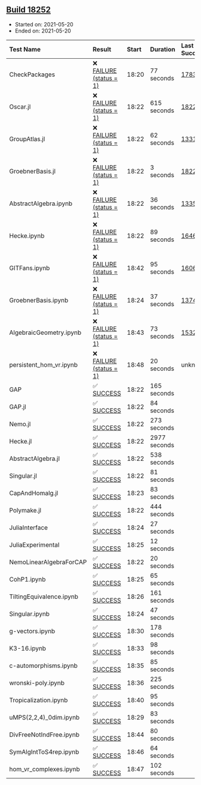 ## [Build 18252](https://oscarci.mathematik.uni-kl.de/job/oscar/18252/)

* Started on: 2021-05-20
* Ended on: 2021-05-20

| Test Name    | Result | Start | Duration | Last Success | First Failure |
|:-------------|:-------|:------|:---------|:-------------|:--------------|
| CheckPackages | ❌ [FAILURE (status = 1)](https://oscarci.mathematik.uni-kl.de/job/oscar/18252/artifact/logs/build-18252/CheckPackages.log) | 18:20 | 77 seconds | [17832](https://oscarci.mathematik.uni-kl.de/job/oscar/17832/) | [17833](https://oscarci.mathematik.uni-kl.de/job/oscar/17833/) |
| Oscar.jl | ❌ [FAILURE (status = 1)](https://oscarci.mathematik.uni-kl.de/job/oscar/18252/artifact/logs/build-18252/Oscar.jl.log) | 18:22 | 615 seconds | [18228](https://oscarci.mathematik.uni-kl.de/job/oscar/18228/) | [18229](https://oscarci.mathematik.uni-kl.de/job/oscar/18229/) |
| GroupAtlas.jl | ❌ [FAILURE (status = 1)](https://oscarci.mathematik.uni-kl.de/job/oscar/18252/artifact/logs/build-18252/GroupAtlas.jl.log) | 18:22 | 62 seconds | [13311](https://oscarci.mathematik.uni-kl.de/job/oscar/13311/) | [13312](https://oscarci.mathematik.uni-kl.de/job/oscar/13312/) |
| GroebnerBasis.jl | ❌ [FAILURE (status = 1)](https://oscarci.mathematik.uni-kl.de/job/oscar/18252/artifact/logs/build-18252/GroebnerBasis.jl.log) | 18:22 | 3 seconds | [18228](https://oscarci.mathematik.uni-kl.de/job/oscar/18228/) | [18229](https://oscarci.mathematik.uni-kl.de/job/oscar/18229/) |
| AbstractAlgebra.ipynb | ❌ [FAILURE (status = 1)](https://oscarci.mathematik.uni-kl.de/job/oscar/18252/artifact/logs/build-18252/AbstractAlgebra.ipynb.log) | 18:22 | 36 seconds | [13355](https://oscarci.mathematik.uni-kl.de/job/oscar/13355/) | [13356](https://oscarci.mathematik.uni-kl.de/job/oscar/13356/) |
| Hecke.ipynb | ❌ [FAILURE (status = 1)](https://oscarci.mathematik.uni-kl.de/job/oscar/18252/artifact/logs/build-18252/Hecke.ipynb.log) | 18:22 | 89 seconds | [16463](https://oscarci.mathematik.uni-kl.de/job/oscar/16463/) | [16464](https://oscarci.mathematik.uni-kl.de/job/oscar/16464/) |
| GITFans.ipynb | ❌ [FAILURE (status = 1)](https://oscarci.mathematik.uni-kl.de/job/oscar/18252/artifact/logs/build-18252/GITFans.ipynb.log) | 18:42 | 95 seconds | [16068](https://oscarci.mathematik.uni-kl.de/job/oscar/16068/) | [16069](https://oscarci.mathematik.uni-kl.de/job/oscar/16069/) |
| GroebnerBasis.ipynb | ❌ [FAILURE (status = 1)](https://oscarci.mathematik.uni-kl.de/job/oscar/18252/artifact/logs/build-18252/GroebnerBasis.ipynb.log) | 18:24 | 37 seconds | [13748](https://oscarci.mathematik.uni-kl.de/job/oscar/13748/) | [13749](https://oscarci.mathematik.uni-kl.de/job/oscar/13749/) |
| AlgebraicGeometry.ipynb | ❌ [FAILURE (status = 1)](https://oscarci.mathematik.uni-kl.de/job/oscar/18252/artifact/logs/build-18252/AlgebraicGeometry.ipynb.log) | 18:43 | 73 seconds | [15322](https://oscarci.mathematik.uni-kl.de/job/oscar/15322/) | [15323](https://oscarci.mathematik.uni-kl.de/job/oscar/15323/) |
| persistent_hom_vr.ipynb | ❌ [FAILURE (status = 1)](https://oscarci.mathematik.uni-kl.de/job/oscar/18252/artifact/logs/build-18252/persistent_hom_vr.ipynb.log) | 18:48 | 20 seconds | unknown | unknown |
| GAP | ✅ [SUCCESS](https://oscarci.mathematik.uni-kl.de/job/oscar/18252/artifact/logs/build-18252/GAP.log) | 18:22 | 165 seconds |  |  |
| GAP.jl | ✅ [SUCCESS](https://oscarci.mathematik.uni-kl.de/job/oscar/18252/artifact/logs/build-18252/GAP.jl.log) | 18:22 | 84 seconds |  |  |
| Nemo.jl | ✅ [SUCCESS](https://oscarci.mathematik.uni-kl.de/job/oscar/18252/artifact/logs/build-18252/Nemo.jl.log) | 18:22 | 273 seconds |  |  |
| Hecke.jl | ✅ [SUCCESS](https://oscarci.mathematik.uni-kl.de/job/oscar/18252/artifact/logs/build-18252/Hecke.jl.log) | 18:22 | 2977 seconds |  |  |
| AbstractAlgebra.jl | ✅ [SUCCESS](https://oscarci.mathematik.uni-kl.de/job/oscar/18252/artifact/logs/build-18252/AbstractAlgebra.jl.log) | 18:22 | 538 seconds |  |  |
| Singular.jl | ✅ [SUCCESS](https://oscarci.mathematik.uni-kl.de/job/oscar/18252/artifact/logs/build-18252/Singular.jl.log) | 18:22 | 81 seconds |  |  |
| CapAndHomalg.jl | ✅ [SUCCESS](https://oscarci.mathematik.uni-kl.de/job/oscar/18252/artifact/logs/build-18252/CapAndHomalg.jl.log) | 18:23 | 83 seconds |  |  |
| Polymake.jl | ✅ [SUCCESS](https://oscarci.mathematik.uni-kl.de/job/oscar/18252/artifact/logs/build-18252/Polymake.jl.log) | 18:22 | 444 seconds |  |  |
| JuliaInterface | ✅ [SUCCESS](https://oscarci.mathematik.uni-kl.de/job/oscar/18252/artifact/logs/build-18252/JuliaInterface.log) | 18:24 | 27 seconds |  |  |
| JuliaExperimental | ✅ [SUCCESS](https://oscarci.mathematik.uni-kl.de/job/oscar/18252/artifact/logs/build-18252/JuliaExperimental.log) | 18:25 | 12 seconds |  |  |
| NemoLinearAlgebraForCAP | ✅ [SUCCESS](https://oscarci.mathematik.uni-kl.de/job/oscar/18252/artifact/logs/build-18252/NemoLinearAlgebraForCAP.log) | 18:22 | 20 seconds |  |  |
| CohP1.ipynb | ✅ [SUCCESS](https://oscarci.mathematik.uni-kl.de/job/oscar/18252/artifact/logs/build-18252/CohP1.ipynb.log) | 18:25 | 65 seconds |  |  |
| TiltingEquivalence.ipynb | ✅ [SUCCESS](https://oscarci.mathematik.uni-kl.de/job/oscar/18252/artifact/logs/build-18252/TiltingEquivalence.ipynb.log) | 18:26 | 161 seconds |  |  |
| Singular.ipynb | ✅ [SUCCESS](https://oscarci.mathematik.uni-kl.de/job/oscar/18252/artifact/logs/build-18252/Singular.ipynb.log) | 18:24 | 47 seconds |  |  |
| g-vectors.ipynb | ✅ [SUCCESS](https://oscarci.mathematik.uni-kl.de/job/oscar/18252/artifact/logs/build-18252/g-vectors.ipynb.log) | 18:30 | 178 seconds |  |  |
| K3-16.ipynb | ✅ [SUCCESS](https://oscarci.mathematik.uni-kl.de/job/oscar/18252/artifact/logs/build-18252/K3-16.ipynb.log) | 18:33 | 98 seconds |  |  |
| c-automorphisms.ipynb | ✅ [SUCCESS](https://oscarci.mathematik.uni-kl.de/job/oscar/18252/artifact/logs/build-18252/c-automorphisms.ipynb.log) | 18:35 | 85 seconds |  |  |
| wronski-poly.ipynb | ✅ [SUCCESS](https://oscarci.mathematik.uni-kl.de/job/oscar/18252/artifact/logs/build-18252/wronski-poly.ipynb.log) | 18:36 | 225 seconds |  |  |
| Tropicalization.ipynb | ✅ [SUCCESS](https://oscarci.mathematik.uni-kl.de/job/oscar/18252/artifact/logs/build-18252/Tropicalization.ipynb.log) | 18:40 | 95 seconds |  |  |
| uMPS(2,2,4)_0dim.ipynb | ✅ [SUCCESS](https://oscarci.mathematik.uni-kl.de/job/oscar/18252/artifact/logs/build-18252/uMPS-2-2-4-_0dim.ipynb.log) | 18:29 | 83 seconds |  |  |
| DivFreeNotIndFree.ipynb | ✅ [SUCCESS](https://oscarci.mathematik.uni-kl.de/job/oscar/18252/artifact/logs/build-18252/DivFreeNotIndFree.ipynb.log) | 18:44 | 80 seconds |  |  |
| SymAlgIntToS4rep.ipynb | ✅ [SUCCESS](https://oscarci.mathematik.uni-kl.de/job/oscar/18252/artifact/logs/build-18252/SymAlgIntToS4rep.ipynb.log) | 18:46 | 64 seconds |  |  |
| hom_vr_complexes.ipynb | ✅ [SUCCESS](https://oscarci.mathematik.uni-kl.de/job/oscar/18252/artifact/logs/build-18252/hom_vr_complexes.ipynb.log) | 18:47 | 102 seconds |  |  |
